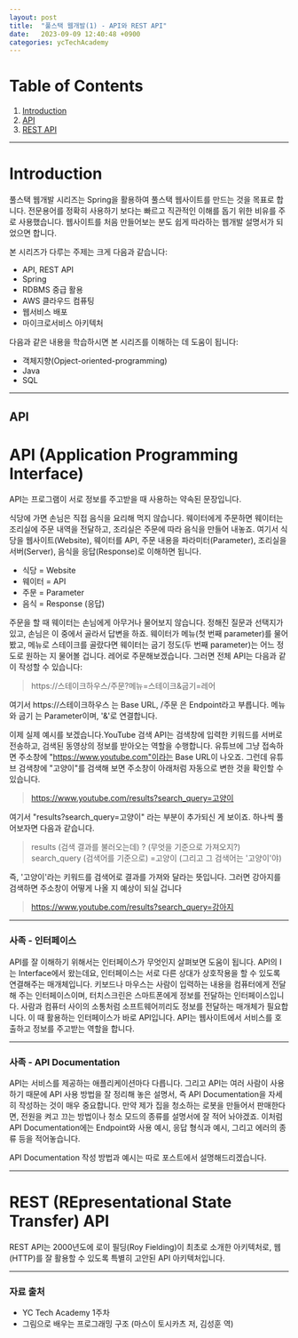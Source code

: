 ```yaml
---
layout: post
title:  "풀스택 웹개발(1) - API와 REST API"
date:   2023-09-09 12:40:48 +0900
categories: ycTechAcademy
---
```




# Table of Contents
1. [Introduction](#introduction)
2. [API](#api)
3. [REST API](#rest-representational-state-transfer-api)

---
# Introduction
풀스택 웹개발 시리즈는 Spring을 활용하여 풀스택 웹사이트를 만드는 것을 목표로 합니다.
전문용어를 정확히 사용하기 보다는 빠르고 직관적인 이해를 돕기 위한 비유를 주로 사용했습니다.
웹사이트를 처음 만들어보는 분도 쉽게 따라하는 웹개발 설명서가 되었으면 합니다.

본 시리즈가 다루는 주제는 크게 다음과 같습니다:
- API, REST API
- Spring
- RDBMS 중급 활용
- AWS 클라우드 컴퓨팅
- 웹서비스 배포
- 마이크로서비스 아키텍처

다음과 같은 내용을 학습하시면 본 시리즈를 이해하는 데 도움이 됩니다:
- 객체지향(Opject-oriented-programming)
- Java
- SQL
---



## API

# API (Application Programming Interface)

API는 프로그램이 서로 정보를 주고받을 때 사용하는 약속된 문장입니다.

식당에 가면 손님은 직접 음식을 요리해 먹지 않습니다. 웨이터에게 주문하면 웨이터는 조리실에 주문 내역을 전달하고, 조리실은 주문에 따라 음식을 만들어 내놓죠. 여기서 식당을 웹사이트(Website), 웨이터를 API, 주문 내용을 파라미터(Parameter), 조리실을 서버(Server), 음식을 응답(Response)로 이해하면 됩니다.

- 식당 = Website
- 웨이터 = API
- 주문 = Parameter
- 음식 = Response (응답)

주문을 할 때 웨이터는 손님에게 아무거나 물어보지 않습니다. 정해진 질문과 선택지가 있고, 손님은 이 중에서 골라서 답변을 하죠. 웨이터가 메뉴(첫 번째 parameter)를 물어봤고, 메뉴로 스테이크를 골랐다면 웨이터는 굽기 정도(두 번째 parameter)는 어느 정도로 원하는 지 물어볼 겁니다. 레어로 주문해보겠습니다. 그러면 전체 API는 다음과 같이 작성할 수 있습니다:

> https://스테이크하우스/주문?메뉴=스테이크&굽기=레어

여기서 https://스테이크하우스 는 Base URL, /주문 은 Endpoint라고 부릅니다. 메뉴와 굽기 는 Parameter이며, '&'로 연결합니다.

이제 실제 예시를 보겠습니다.YouTube 검색 API는 검색창에 입력한 키워드를 서버로 전송하고, 검색된 동영상의 정보를 받아오는 역할을 수행합니다.
유튜브에 그냥 접속하면 주소창에 "https://www.youtube.com"이라는 Base URL이 나오죠. 그런데 유튜브 검색창에 "고양이"를 검색해 보면 주소창이 아래처럼 자동으로 변한 것을 확인할 수 있습니다.

> https://www.youtube.com/results?search_query=고양이

여기서 "results?search_query=고양이" 라는 부분이 추가되신 게 보이죠.
하나씩 풀어보자면 다음과 같습니다.

> results (검색 결과를 불러오는데) ? (무엇을 기준으로 가져오지?) search_query (검색어를 기준으로) =고양이 (그리고 그 검색어는 '고양이'야)

즉, '고양이'라는 키워드를 검색어로 결과를 가져와 달라는 뜻입니다.
그러면 강아지를 검색하면 주소창이 어떻게 나올 지 예상이 되실 겁니다

> https://www.youtube.com/results?search_query=강아지

---
### 사족 - 인터페이스
API를 잘 이해하기 위해서는 인터페이스가 무엇인지 살펴보면 도움이 됩니다. API의 I는 Interface에서 왔는데요, 인터페이스는 서로 다른 상대가 상호작용을 할 수 있도록 연결해주는 매개체입니다. 키보드나 마우스는 사람이 입력하는 내용을 컴퓨터에게 전달해 주는 인터페이스이며, 터치스크린은 스마트폰에게 정보를 전달하는 인터페이스입니다. 사람과 컴퓨터 사이의 소통처럼 소프트웨어끼리도 정보를 전달하는 매개체가 필요합니다. 이 때 활용하는 인터페이스가 바로 API입니다. API는 웹사이트에서 서비스를 호출하고 정보를 주고받는 역할을 합니다.

---
### 사족 - API Documentation
API는 서비스를 제공하는 애플리케이션마다 다릅니다. 그리고 API는 여러 사람이 사용하기 때문에 API 사용 방법을 잘 정리해 놓은 설명서, 즉 API Documentation을 자세히 작성하는 것이 매우 중요합니다. 만약 제가 집을 청소하는 로봇을 만들어서 판매한다면, 전원을 켜고 끄는 방법이나 청소 모드의 종류를 설명서에 잘 적어 놔야겠죠. 이처럼 API Documentation에는 Endpoint와 사용 예시, 응답 형식과 예시, 그리고 에러의 종류 등을 적어놓습니다.

API Documentation 작성 방법과 예시는 따로 포스트에서 설명해드리겠습니다.

---

# REST (REpresentational State Transfer) API
REST API는 2000년도에 로이 필딩(Roy Fielding)이 최초로 소개한 아키텍처로, 웹(HTTP)를 잘 활용할 수 있도록 특별히 고안된 API 아키텍처입니다.



---
### 자료 출처
- YC Tech Academy 1주차
- 그림으로 배우는 프로그래밍 구조 (마스이 토시카츠 저, 김성훈 역)